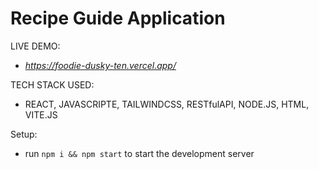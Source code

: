 # Recipe Guide Application


LIVE DEMO:
- *https://foodie-dusky-ten.vercel.app/*

TECH STACK USED:
- REACT, JAVASCRIPTE, TAILWINDCSS, RESTfulAPI, NODE.JS, HTML, VITE.JS

Setup:
- run ```npm i && npm start```  to start the development server
